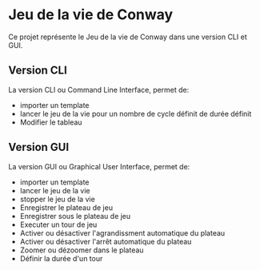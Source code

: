# Jeu de la vie de Conway
Ce projet représente le Jeu de la vie de Conway dans une version CLI et GUI.

## Version CLI
La version CLI ou Command Line Interface, permet de:
* importer un template
* lancer le jeu de la vie pour un nombre de cycle définit de durée définit
* Modifier le tableau

## Version GUI
La version GUI ou Graphical User Interface, permet de:
* importer un template
* lancer le jeu de la vie
* stopper le jeu de la vie
* Enregistrer le plateau de jeu
* Enregistrer sous le plateau de jeu
* Executer un tour de jeu
* Activer ou désactiver l'agrandissment automatique du plateau
* Activer ou désactiver l'arrêt automatique du plateau
* Zoomer ou dézoomer dans le plateau
* Définir la durée d'un tour
